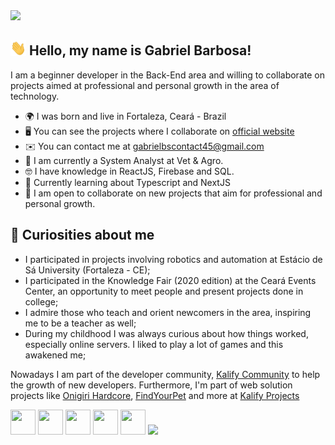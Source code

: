 <img src="https://user-images.githubusercontent.com/23272064/214746886-f454923b-d2c4-4609-9251-cb7c82d8bee7.png"/> 

<img src="https://github.com/tairosonloa/tairosonloa/blob/main/assets/wave.gif?raw=true" width="25px"/> Hello, my name is Gabriel Barbosa!
----------------------------

I am a beginner developer in the Back-End area and willing to collaborate on projects aimed at professional and personal growth in the area of technology. 

- 🌍 I was born and live in Fortaleza, Ceará - Brazil
- 🖥️ You can see the projects where I collaborate on [official website](https://kalify.vercel.app/#projects)
- ✉️ You can contact me at [gabrielbscontact45@gmail.com](mailto:gabrielbscontact45@gmail.com)
- 🚀 I am currently a System Analyst at Vet & Agro.
- 🤓 I have knowledge in ReactJS, Firebase and SQL.
- 🧠 Currently learning about Typescript and NextJS
- 🤝 I am open to collaborate on new projects that aim for professional and personal growth.

🚀 Curiosities about me
----------------------------

- I participated in projects involving robotics and automation at Estácio de Sá University (Fortaleza - CE);
- I participated in the Knowledge Fair (2020 edition) at the Ceará Events Center, an opportunity to meet people and present projects done in college;
- I admire those who teach and orient newcomers in the area, inspiring me to be a teacher as well;
- During my childhood I was always curious about how things worked, especially online servers. I liked to play a lot of games and this awakened me;

Nowadays I am part of the developer community, [Kalify Community](https://discord.gg/jhSepmE7nN) to help the growth of new developers. Furthermore, I'm part of web solution projects like [Onigiri Hardcore](https://onigirihardcore.vercel.app), [FindYourPet](https://findyourpet.vercel.app) and more at [Kalify Projects](https://kalify.vercel.app/projetos)

<img src="https://cdn.jsdelivr.net/gh/devicons/devicon/icons/react/react-original-wordmark.svg" width="40" height="40" /> <img src="https://cdn.jsdelivr.net/gh/devicons/devicon/icons/firebase/firebase-plain-wordmark.svg" width="40" height="40"/> <img src="https://cdn.jsdelivr.net/gh/devicons/devicon/icons/html5/html5-original-wordmark.svg" width="40" height="40"/> <img src="https://cdn.jsdelivr.net/gh/devicons/devicon/icons/javascript/javascript-original.svg" width="40" height="40"/> <img src="https://cdn.jsdelivr.net/gh/devicons/devicon/icons/postgresql/postgresql-original-wordmark.svg" width="40" height="40"/> <img src="https://cdn.jsdelivr.net/gh/devicons/devicon/icons/git/git-plain.svg" />

